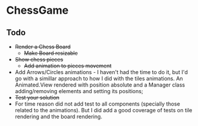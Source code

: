 # ChessGame

## Todo
- ~~Render a Chess Board~~
  - ~~Make Board resizable~~
- ~~Show chess pieces~~
  - ~~Add animation to pieces movement~~
- Add Arrows/Circles animations - I haven't had the time to do it, but I'd go with a simillar approach to how I did with the tiles animations. An Animated.View rendered with position absolute and a Manager class adding/removing elements and setting its positions;
- ~~Test your solution~~
 - For time reason did not add test to all components (specially those related to the animations). But I did add a good coverage of tests on tile rendering and the board rendering.
